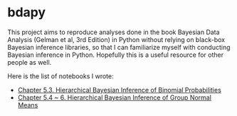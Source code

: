 bdapy
=====

This project aims to reproduce analyses done in the book
Bayesian Data Analysis (Gelman et al, 3rd Edition) in Python
without relying on black-box Bayesian inference libraries,
so that I can familiarize myself with conducting Bayesian inference in Python.
Hopefully this is a useful resource for other people as well.

Here is the list of notebooks I wrote:

* [Chapter 5.3. Hierarchical Bayesian Inference of Binomial Probabilities](http://nbviewer.ipython.org/github/bikestra/bdapy/blob/master/ch5_3_rat_tumor.ipynb)
* [Chapter 5.4 ~ 6. Hierarchical Bayesian Inference of Group Normal Means](http://nbviewer.ipython.org/github/bikestra/bdapy/blob/master/ch5_4-5-6_hierarchical_normal.ipynb)
